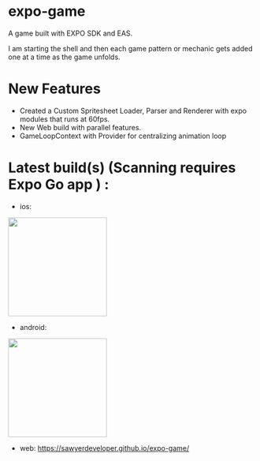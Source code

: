 # expo-game

A game built with EXPO SDK and EAS.

I am starting the shell and then each game pattern or mechanic gets added one at a time as the game unfolds.

# New Features

- Created a Custom Spritesheet Loader, Parser and Renderer with expo modules that runs at 60fps.
- New Web build with parallel features.
- GameLoopContext with Provider for centralizing animation loop

# Latest build(s) (Scanning requires Expo Go app ) :

- ios:

<img src="https://qr.expo.dev/eas-update?updateId=d4f332fc-6952-4baf-956c-f23210c7e6ce&appScheme=exp&host=u.expo.dev" width="200" height="200" />

- android:

<img src="https://qr.expo.dev/eas-update?updateId=011b52ae-1c1b-4807-8d68-75080dfcdb12&appScheme=exp&host=u.expo.dev" width="200" height="200" />

- web:
    https://sawyerdeveloper.github.io/expo-game/
